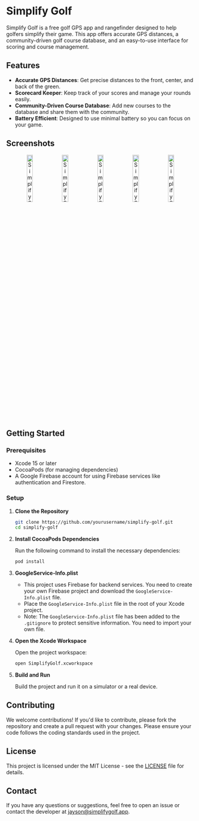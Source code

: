 # Simplify Golf

Simplify Golf is a free golf GPS app and rangefinder designed to help golfers simplify their game. This app offers accurate GPS distances, a community-driven golf course database, and an easy-to-use interface for scoring and course management.

## Features

- **Accurate GPS Distances**: Get precise distances to the front, center, and back of the green.
- **Scorecard Keeper**: Keep track of your scores and manage your rounds easily.
- **Community-Driven Course Database**: Add new courses to the database and share them with the community.
- **Battery Efficient**: Designed to use minimal battery so you can focus on your game.

## Screenshots

<div align="center">
  <img src="https://i.imgur.com/QANOkZk.png" alt="Simplify Golf Main Menu" width="18%">
  <img src="https://i.imgur.com/y8Uot13.png" alt="Simplify Golf Course View" width="18%">
  <img src="https://i.imgur.com/HtcR2De.png" alt="Simplify Golf Scorecard" width="18%">
  <img src="https://i.imgur.com/D1iojy4.png" alt="Simplify Golf Statistics" width="18%">
  <img src="https://i.imgur.com/kDUwivc.png" alt="Simplify Golf Round Details" width="18%">
</div>

## Getting Started

### Prerequisites

- Xcode 15 or later
- CocoaPods (for managing dependencies)
- A Google Firebase account for using Firebase services like authentication and Firestore.

### Setup

1. **Clone the Repository**

   ```bash
   git clone https://github.com/yourusername/simplify-golf.git
   cd simplify-golf
   ```

2. **Install CocoaPods Dependencies**

   Run the following command to install the necessary dependencies:

   ```bash
   pod install
   ```

3. **GoogleService-Info.plist**

   - This project uses Firebase for backend services. You need to create your own Firebase project and download the `GoogleService-Info.plist` file.
   - Place the `GoogleService-Info.plist` file in the root of your Xcode project.
   - Note: The `GoogleService-Info.plist` file has been added to the `.gitignore` to protect sensitive information. You need to import your own file.

4. **Open the Xcode Workspace**

   Open the project workspace:

   ```bash
   open SimplifyGolf.xcworkspace
   ```

5. **Build and Run**

   Build the project and run it on a simulator or a real device.

## Contributing

We welcome contributions! If you'd like to contribute, please fork the repository and create a pull request with your changes. Please ensure your code follows the coding standards used in the project.

## License

This project is licensed under the MIT License - see the [LICENSE](LICENSE) file for details.

## Contact

If you have any questions or suggestions, feel free to open an issue or contact the developer at [jayson@simplifygolf.app](mailto:jayson@simplifygolf.app).
